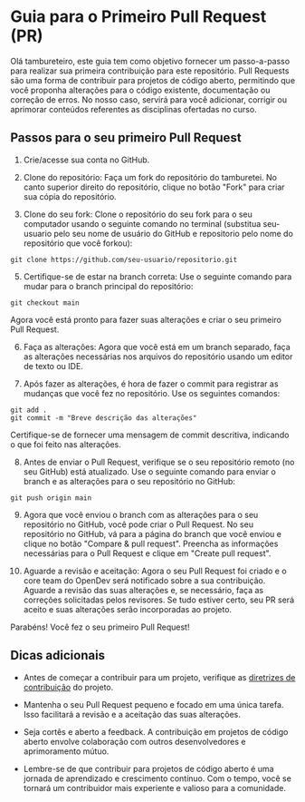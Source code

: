 # Guia para o Primeiro Pull Request (PR)

Olá tambureteiro, este guia tem como objetivo fornecer um passo-a-passo para realizar sua primeira contribuição para este repositório. Pull Requests são uma forma de contribuir para projetos de código aberto, permitindo que você proponha alterações para o código existente, documentação ou correção de erros. No nosso caso, servirá para você adicionar, corrigir ou aprimorar conteúdos referentes as disciplinas ofertadas no curso.

## Passos para o seu primeiro Pull Request

1. Crie/acesse sua conta no GitHub.

3. Clone do repositório: Faça um fork do repositório do tamburetei. No canto superior direito do repositório, clique no botão "Fork" para criar sua cópia do repositório.

4. Clone do seu fork: Clone o repositório do seu fork para o seu computador usando o seguinte comando no terminal (substitua seu-usuario pelo seu nome de usuário do GitHub e repositorio pelo nome do repositório que você forkou):

```
git clone https://github.com/seu-usuario/repositorio.git
```

5. Certifique-se de estar na branch correta: Use o seguinte comando para mudar para o branch principal do repositório:

```
git checkout main
```

Agora você está pronto para fazer suas alterações e criar o seu primeiro Pull Request.

6. Faça as alterações: Agora que você está em um branch separado, faça as alterações necessárias nos arquivos do repositório usando um editor de texto ou IDE.

7. Após fazer as alterações, é hora de fazer o commit para registrar as mudanças que você fez no repositório. Use os seguintes comandos:

```
git add .
git commit -m "Breve descrição das alterações"
```

Certifique-se de fornecer uma mensagem de commit descritiva, indicando o que foi feito nas alterações.

8. Antes de enviar o Pull Request, verifique se o seu repositório remoto (no seu GitHub) está atualizado. Use o seguinte comando para enviar o branch e as alterações para o seu repositório no GitHub:

```
git push origin main
```

9. Agora que você enviou o branch com as alterações para o seu repositório no GitHub, você pode criar o Pull Request. No seu repositório no GitHub, vá para a página do branch que você enviou e clique no botão "Compare & pull request". Preencha as informações necessárias para o Pull Request e clique em "Create pull request".

10. Aguarde a revisão e aceitação: Agora o seu Pull Request foi criado e o core team do OpenDev será notificado sobre a sua contribuição. Aguarde a revisão das suas alterações e, se necessário, faça as correções solicitadas pelos revisores. Se tudo estiver certo, seu PR será aceito e suas alterações serão incorporadas ao projeto.

Parabéns! Você fez o seu primeiro Pull Request!

## Dicas adicionais

- Antes de começar a contribuir para um projeto, verifique as [diretrizes de contribuição]() do projeto.

- Mantenha o seu Pull Request pequeno e focado em uma única tarefa. Isso facilitará a revisão e a aceitação das suas alterações.

- Seja cortês e aberto a feedback. A contribuição em projetos de código aberto envolve colaboração com outros desenvolvedores e aprimoramento mútuo.

- Lembre-se de que contribuir para projetos de código aberto é uma jornada de aprendizado e crescimento contínuo. Com o tempo, você se tornará um contribuidor mais experiente e valioso para a comunidade.
